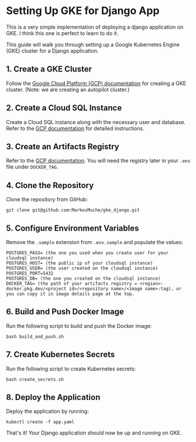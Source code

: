 # Setting Up GKE for Django App

This is a very simple implementation of deploying a django application on GKE. I think this one is perfect to learn to do it.

This guide will walk you through setting up a Google Kubernetes Engine (GKE) cluster for a Django application.

## 1. Create a GKE Cluster

Follow the [Google Cloud Platform (GCP) documentation](https://cloud.google.com/kubernetes-engine/docs/how-to/creating-an-autopilot-cluster) for creating a GKE cluster. (Note: we are creating an autopilot cluster.)

## 2. Create a Cloud SQL Instance

Create a Cloud SQL instance along with the necessary user and database. Refer to the [GCP documentation](https://cloud.google.com/sql/docs/postgres/create-instance) for detailed instructions.

## 3. Create an Artifacts Registry

 Refer to the [GCP documentation](https://cloud.google.com/artifact-registry/docs/repositories/create-repos).
 You will need the registry later in your `.env` file under `DOCKER_TAG`.

## 4. Clone the Repository

Clone the repository from GitHub:

```
git clone git@github.com:MarkosMuche/gke_django.git
```

## 5. Configure Environment Variables

Remove the `.sample` extension from `.env.sample` and populate the values:

```
POSTGRES_PASS= (the one you used when you create user for your cloudsql instance)
POSTGRES_HOST= (the public ip of your cloudsql instance)
POSTGRES_USER= (the user created on the cloudsql instance)
POSTGRES_PORT=5432
POSTGRES_DB= (the one you created on the cloudsql instance)
DOCKER_TAG= (the path of your artifacts registry = <region>-docker.pkg.dev/<project id>/<repository name>/<image name>:tag), or you can copy it in image details page at the top. 
```

## 6. Build and Push Docker Image

Run the following script to build and push the Docker image:

```
bash build_and_push.sh
```

## 7. Create Kubernetes Secrets

Run the following script to create Kubernetes secrets:

```
bash create_secrets.sh
```

## 8. Deploy the Application

Deploy the application by running:

```
kubectl create -f app.yaml
```

That's it! Your Django application should now be up and running on GKE.
